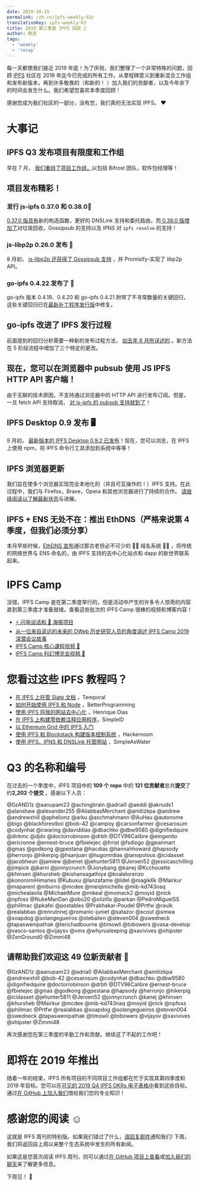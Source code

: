 ```yaml
---
date: 2019-10-15
permalink: /zh-cn/ipfs-weekly-63/
translationKey: ipfs-weekly-63
title: 2019 第三季度 IPFS 回顾 🎉
author: 默奕
tags:
  - 'weekly'
  - 'recap'
---
```


每一天都使我们接近 2019 年底！为了庆祝，我们整理了一个非常特殊的问题，回顾 [IPFS](https://ipfs.io/) 社区在 2019 年迄今已完成的所有工作。从里程碑意义到重新混合工作组和发布新版本，再到许多敬畏的（和新的！ ）加入我们的贡献者，以及今年余下的时间会发生什么。我们希望您喜欢本季度回顾！

感谢您成为我们社区的一部分，没有您，我们真的无法实现 IPFS。 ❤️

# 大事记

## IPFS Q3 发布项目有限度和工作组

早在 7 月， [我们重组了项目工作组，](https://blog.ipfs.eth.link/2019-07-31-operation-task-force/)以包括 Bifrost 团队，软件包经理等！

## 项目发布精彩！

### 发行 js-ipfs 0.37.0 和 0.38.0💛

[0.37.0 版具有](https://blog.ipfs.eth.link/2019-08-06-js-ipfs-0-37/)新的构造函数，更好的 DNSLink 支持和委托路由，而[ 0.38.0 版增加了](https://blog.ipfs.eth.link/070-js-ipfs-0-38/)对垃圾回收，Gossipsub 的支持以及 IPNS 对 `ipfs resolve` 的支持！

### js-libp2p 0.26.0 发布 🧩

8 月初， [js-libp2p 还获得了 Gossipsub 支持](https://blog.ipfs.eth.link/2019-08-07-js-libp2p-0-26/) ，并 Promisify-实现了 libp2p API。

### go-ipfs 0.4.22 发布了 💠

go-ipfs 版本 0.4.19、0.4.20 和 go-ipfs 0.4.21 附带了不寻常数量的关键回归，这些关键回归已在[最新补丁程序发行版](https://blog.ipfs.eth.link/054-go-ipfs-0.4.22)中修复。

## go-ipfs 改进了 IPFS 发行过程

前面提到的回归分析需要一种新的发布过程方法， [如去年 8 月所详述的](https://blog.ipfs.eth.link/2019-08-14-ipfs-release-process/) 。新方法在 5 阶段流程中增加了三个特定的更改。

## 现在，您可以在浏览器中 pubsub 使用 JS IPFS HTTP API 客户端！

由于无聊的技术原因，不支持通过浏览器中的 HTTP API 进行发布订阅。但是，一旦 fetch API 支持取消， [对 js-ipfs 的 pubsub 支持就到了](https://blog.ipfs.eth.link/2019-08-29-pubsub-in-the-browser/)！

## IPFS Desktop 0.9 发布 🖥

9 月初， [最新版本的 IPFS Desktop 0.9.2 已发布](https://blog.ipfs.eth.link/2019-09-19-ipfs-desktop-0-9/)！现在，您可以浏览，在 IPFS 上使用 npm，将 IPFS 命令行工具添加到系统中等等！

## IPFS 浏览器更新

我们旨在使多个浏览器实现完全本地化的（并且可互操作的！）IPFS 支持。在此过程中，我们与 Firefox，Brave，Opera 和其他浏览器进行了持续的合作。 [请继续阅读以了解最新状态](https://blog.ipfs.eth.link/2019-10-08-ipfs-browsers-update/)与进展。

## IPFS + ENS 无处不在：推出 EthDNS（严格来说第 4 季度，但我们必须分享）

本月早些时候，[EthDNS 宣布](https://medium.com/the-ethereum-name-service/ethdns-9d56298fa38a)通过那古老但必不可少的 🧙‍♂️ 域名系统 🧙‍♂️ ，将传统的网络世界与 ENS 命名的，由 IPFS 支持的去中心化站点和 dapp 的新世界联系起来。

# IPFS Camp

没错，IPFS Camp 是在第二季度举行的，但是活动中产生的许多令人惊奇的内容直到第三季度才准备就绪。查看这些批次的 IPFS Camp 很棒的视频和博客内容！

- [⚡️ 闪电谈话和 📃 海报项目](https://blog.ipfs.eth.link/2019-07-22-ipfs-camp-content-first-batch/)
- [从一位来自遥远的未来的 DWeb 历史研究人员的角度讲述 IPFS Camp 2019 深潜会议故事](https://blog.ipfs.eth.link/2019-08-12-great-calamity-circumvention-assembly-at-ipfs-camp/)
- [IPFS Camp 核心课程视频 🍿](https://blog.ipfs.eth.link/2019-09-18-ipfs-camp-course-videos/)
- [IPFS Camp 科幻博览会视频 🧬](https://blog.ipfs.eth.link/2019-10-03-ipfs-camp-sci-fi-fair-videos/)

# 您看过这些 IPFS 教程吗？

- [在 IPFS 上托管 Slate 文档](https://medium.com/temporal-cloud/tutorial-hosting-slate-documentation-on-ipfs-9bc54272ca18) ，Temporal
- [如何开始使用 IPFS 和 Node](https://medium.com/better-programming/how-to-get-started-with-ipfs-and-node-fa04baec6b3a) ，BetterProgramming
- [使用 IPFS 将我的网站去中心化](https://dev.to/hacdias/decentralizing-my-website-with-ipfs-2073) ，Henrique Dias
- [在 IPFS 上构建零依赖注释应用程序](https://medium.com/simpleid-dev-tools/tutorial-build-an-encrypted-notes-app-on-ipfs-part-i-39fb06fa95ce)，SimpleID
- [以 Ethereum Grid 中的 IPFS 入门](https://medium.com/ethereum-grid/getting-started-with-ipfs-in-ethereum-grid-80875cd70e6)
- [使用 IPFS 和 Blockstack 构建版本控制系统](https://hackernoon.com/tutorial-build-a-versioning-system-on-ipfs-77lvx2geh) ，Hackernoon
- [使用 IPFS，IPNS 和 DNSLink 托管网站](https://simpleaswater.com/ipfs/tutorials/hosting_website_on_ipfs_ipns_dnslink) ，SimpleAsWater

# Q3 的名称和编号

在过去的一个季度中，IPFS 项目中的 **109 个 repo** 中的 **121 位贡献者**总共**提交**了约**2,202 个提交** 。感谢以下人员：

@0zAND1z
@aanupam23
@achingbrain
@adria0
@aeddi
@aknuds1
@alanshaw
@alexander255
@AliabbasMerchant
@amitizkpa
@andrew
@andrewxhill
@aphelionz
@arku
@aschmahmann
@AuHau
@autonome
@bigs
@blackforestboi
@bob-42
@campoy
@carsonfarmer
@cesarosum
@codynhat
@cwaring
@daviddias
@dbachko
@dbw9580
@dignifiedquire
@dirkmc
@djdv
@doctorrobinson
@drbh
@DTV96Calibre
@eingenito
@ericronne
@ernest-bruce
@fbielejec
@frrist
@fsdiogo
@gjeanmart
@gmas
@godkong
@gpestana
@hacdias
@hannahhoward
@hapsody
@herronjo
@hikerpig
@hsanjuan
@hugomrdias
@ianopolous
@icidasset
@jacobheun
@jamiew
@jbenet
@jehunter5811
@Jeroen52
@jessicaschilling
@jimpick
@jkarni
@jonnycrunch
@Jonybang
@kanej
@Kcchouette
@khinsen
@khursheb
@kishansagathiya
@koalalorenzo
@konoromiHimaries
@Kubuxu
@lanzafame
@lidel
@magik6k
@Mairkur
@maparent
@mburns
@mcdee
@meiqimichelle
@mib-kd743naq
@michealavila
@MichaelMure
@mikeal
@momack2
@moyid
@nick
@npfoss
@NukeManDan
@obo20
@olizilla
@parkan
@PedroMiguelSS
@phillmac
@pkafei
@postables
@Prabhakar-Poudel
@Prtfw
@raulk
@realabbas
@renrutnnej
@romanic-juniet
@satazor
@scout
@smwa
@soapdog
@solangegueiros
@stebalien
@steven004
@swedneck
@tapaswenipathak
@terichadbourne
@timowli
@tobowers
@vasa-develop
@vasco-santos
@vijaysv
@vmx
@whyrusleeping
@xavivives
@xhipster
@ZenGround0
@Zimmi48

## 请帮助我们欢迎这 49 位新贡献者 👏

@0zAND1z
@aanupam23
@adria0
@AliabbasMerchant
@amitizkpa
@andrewxhill
@bob-42
@cesarosum
@codynhat
@dbachko
@dbw9580
@dignifiedquire
@doctorrobinson
@drbh
@DTV96Calibre
@ernest-bruce
@fbielejec
@gmas
@godkong
@gpestana
@hapsody
@herronjo
@hikerpig
@icidasset
@jehunter5811
@Jeroen52
@jonnycrunch
@kanej
@khinsen
@khursheb
@Mairkur
@mcdee
@mib-kd743naq
@moyid
@nick
@npfoss
@phillmac
@Prtfw
@realabbas
@soapdog
@solangegueiros
@steven004
@swedneck
@tapaswenipathak
@timowli
@tobowers
@vijaysv
@xavivives
@xhipster
@Zimmi48

再次感谢您在第三季度的辛勤工作和贡献。继续这了不起的工作吧！

# 即将在 2019 年推出

随着一年的结束，IPFS 所有项目的不同项目工作组都在忙于实现其第四季度和 2019 年目标。您可以在[可见的 2019 Q4 IPFS OKRs 电子表格中](https://docs.google.com/spreadsheets/d/1VeyiLvBdX_PrP394kU_lwkQZxfNwqMVX1f7K4ursSPM/edit#gid=1439867466)看到这些目标。通过[在 GitHub 上加入我们](https://github.com/ipfs)借给我们您的专业知识！

# 感谢您的阅读 ☺️

这就是 IPFS 周刊的特别版。如果我们错过了什么，[请回复邮件](mailto:newsletter@ipfs.io)通知我们! 下周，我们将返回自上周以来整个生态系统中发生的所有新闻。

如果这是您首次阅读 IPFS 周刊，则可以通过[在 GitHub 项目上查看](https://github.com/ipfs)或[加入我们的聊天](https://riot.im/app/#/room/#ipfs:matrix.org)来了解更多信息。

下周见！ 👋
